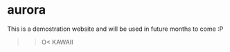 # aurora

This is a demostration website and will be used in future months to come :P 

> >O< 
KAWAII 
